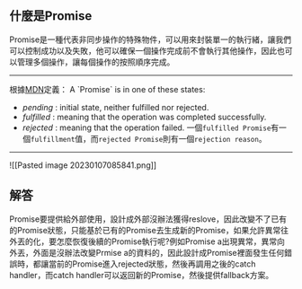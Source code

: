 ## 什麼是Promise

Promise是一種代表非同步操作的特殊物件，可以用來封裝單一的執行緒，讓我們可以控制成功以及失敗，他可以確保一個操作完成前不會執行其他操作，因此也可以管理多個操作，讓每個操作的按照順序完成。

---

根據[MDN](https://link.juejin.cn?target=https%3A%2F%2Fdeveloper.mozilla.org%2Fen-US%2Fdocs%2FWeb%2FJavaScript%2FReference%2FGlobal_Objects%2FPromise "https://developer.mozilla.org/en-US/docs/Web/JavaScript/Reference/Global_Objects/Promise")定義：
A `Promise` is in one of these states:

-   _pending_ : initial state, neither fulfilled nor rejected.
-   _fulfilled_ : meaning that the operation was completed successfully.
-   _rejected_ : meaning that the operation failed.
一個`fulfilled Promise`有一個`fulfillment`值，而`rejected Promise`則有一個`rejection reason`。

--- 

![[Pasted image 20230107085841.png]]

## 解答
Promise要提供給外部使用，設計成外部沒辦法獲得reslove，因此改變不了已有的Promise狀態，只能基於已有的Promise去生成新的Promise，如果允許異常往外丟的化，要怎麼恢復後續的Promise執行呢?例如Promise a出現異常，異常向外丟，外面是沒辦法改變Prmise a的資料的，因此設計成Promise裡面發生任何錯誤時，都讓當前的Promise進入rejected狀態，然後再調用之後的catch handler，而catch handler可以返回新的Promise，然後提供fallback方案。